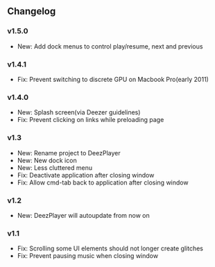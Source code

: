 ## Changelog

### v1.5.0

- New: Add dock menus to control play/resume, next and previous

### v1.4.1

- Fix: Prevent switching to discrete GPU on Macbook Pro(early 2011)

### v1.4.0

- New: Splash screen(via Deezer guidelines)
- Fix: Prevent clicking on links while preloading page

### v1.3

- New: Rename project to DeezPlayer
- New: New dock icon
- New: Less cluttered menu
- Fix: Deactivate application after closing window
- Fix: Allow cmd-tab back to application after closing window

### v1.2

- New: DeezPlayer will autoupdate from now on

### v1.1

- Fix: Scrolling some UI elements should not longer create glitches
- Fix: Prevent pausing music when closing window
